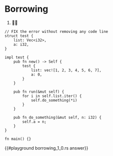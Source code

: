 # Borrowing

1. 🌟🌟

```rust,editable
// FIX the error without removing any code line
struct test {
    list: Vec<i32>,
    a: i32,
}

impl test {
    pub fn new() -> Self {
        test {
            list: vec![1, 2, 3, 4, 5, 6, 7],
            a: 0,
        }
    }

    pub fn run(&mut self) {
        for i in self.list.iter() {
            self.do_something(*i)
        }
    }

    pub fn do_something(&mut self, n: i32) {
        self.a = n;
    }
}

fn main() {}
```

{{#playground borrowing_1_0.rs answer}}

